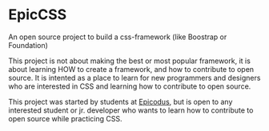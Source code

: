 # EpicCSS
An open source project to build a css-framework (like Boostrap or Foundation)

This project is not about making the best or most popular framework, it is about learning HOW to create a framework, and how to contribute to open source. It is intented as a place to learn for new programmers and designers who are interested in CSS and learning how to contribute to open source.

This project was started by students at [Epicodus](http://epicodus.com), but is open to any interested student or jr. developer who wants to learn how to contribute to open source while practicing CSS.
